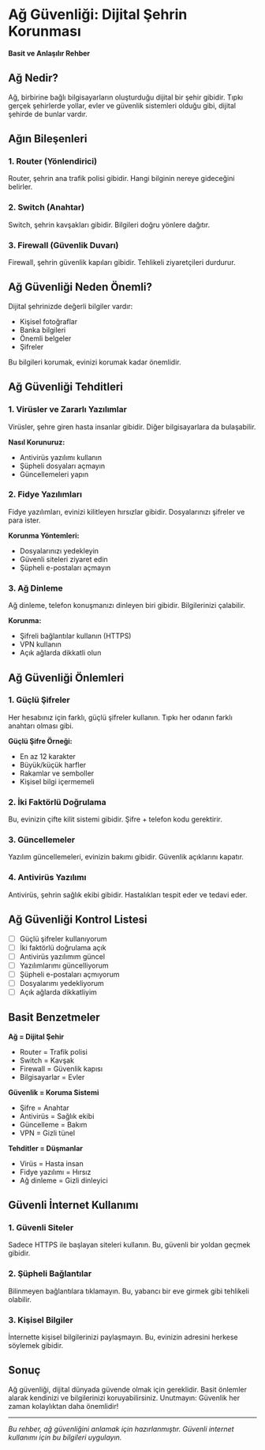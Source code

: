 # Ağ Güvenliği: Dijital Şehrin Korunması

**Basit ve Anlaşılır Rehber**

## Ağ Nedir?

Ağ, birbirine bağlı bilgisayarların oluşturduğu dijital bir şehir gibidir. Tıpkı gerçek şehirlerde yollar, evler ve güvenlik sistemleri olduğu gibi, dijital şehirde de bunlar vardır.

## Ağın Bileşenleri

### 1. Router (Yönlendirici)
Router, şehrin ana trafik polisi gibidir. Hangi bilginin nereye gideceğini belirler.

### 2. Switch (Anahtar)
Switch, şehrin kavşakları gibidir. Bilgileri doğru yönlere dağıtır.

### 3. Firewall (Güvenlik Duvarı)
Firewall, şehrin güvenlik kapıları gibidir. Tehlikeli ziyaretçileri durdurur.

## Ağ Güvenliği Neden Önemli?

Dijital şehrinizde değerli bilgiler vardır:
- Kişisel fotoğraflar
- Banka bilgileri
- Önemli belgeler
- Şifreler

Bu bilgileri korumak, evinizi korumak kadar önemlidir.

## Ağ Güvenliği Tehditleri

### 1. Virüsler ve Zararlı Yazılımlar
Virüsler, şehre giren hasta insanlar gibidir. Diğer bilgisayarlara da bulaşabilir.

**Nasıl Korunuruz:**
- Antivirüs yazılımı kullanın
- Şüpheli dosyaları açmayın
- Güncellemeleri yapın

### 2. Fidye Yazılımları
Fidye yazılımları, evinizi kilitleyen hırsızlar gibidir. Dosyalarınızı şifreler ve para ister.

**Korunma Yöntemleri:**
- Dosyalarınızı yedekleyin
- Güvenli siteleri ziyaret edin
- Şüpheli e-postaları açmayın

### 3. Ağ Dinleme
Ağ dinleme, telefon konuşmanızı dinleyen biri gibidir. Bilgilerinizi çalabilir.

**Korunma:**
- Şifreli bağlantılar kullanın (HTTPS)
- VPN kullanın
- Açık ağlarda dikkatli olun

## Ağ Güvenliği Önlemleri

### 1. Güçlü Şifreler
Her hesabınız için farklı, güçlü şifreler kullanın. Tıpkı her odanın farklı anahtarı olması gibi.

**Güçlü Şifre Örneği:**
- En az 12 karakter
- Büyük/küçük harfler
- Rakamlar ve semboller
- Kişisel bilgi içermemeli

### 2. İki Faktörlü Doğrulama
Bu, evinizin çifte kilit sistemi gibidir. Şifre + telefon kodu gerektirir.

### 3. Güncellemeler
Yazılım güncellemeleri, evinizin bakımı gibidir. Güvenlik açıklarını kapatır.

### 4. Antivirüs Yazılımı
Antivirüs, şehrin sağlık ekibi gibidir. Hastalıkları tespit eder ve tedavi eder.

## Ağ Güvenliği Kontrol Listesi

- [ ] Güçlü şifreler kullanıyorum
- [ ] İki faktörlü doğrulama açık
- [ ] Antivirüs yazılımım güncel
- [ ] Yazılımlarımı güncelliyorum
- [ ] Şüpheli e-postaları açmıyorum
- [ ] Dosyalarımı yedekliyorum
- [ ] Açık ağlarda dikkatliyim

## Basit Benzetmeler

**Ağ = Dijital Şehir**
- Router = Trafik polisi
- Switch = Kavşak
- Firewall = Güvenlik kapısı
- Bilgisayarlar = Evler

**Güvenlik = Koruma Sistemi**
- Şifre = Anahtar
- Antivirüs = Sağlık ekibi
- Güncelleme = Bakım
- VPN = Gizli tünel

**Tehditler = Düşmanlar**
- Virüs = Hasta insan
- Fidye yazılımı = Hırsız
- Ağ dinleme = Gizli dinleyici

## Güvenli İnternet Kullanımı

### 1. Güvenli Siteler
Sadece HTTPS ile başlayan siteleri kullanın. Bu, güvenli bir yoldan geçmek gibidir.

### 2. Şüpheli Bağlantılar
Bilinmeyen bağlantılara tıklamayın. Bu, yabancı bir eve girmek gibi tehlikeli olabilir.

### 3. Kişisel Bilgiler
İnternette kişisel bilgilerinizi paylaşmayın. Bu, evinizin adresini herkese söylemek gibidir.

## Sonuç

Ağ güvenliği, dijital dünyada güvende olmak için gereklidir. Basit önlemler alarak kendinizi ve bilgilerinizi koruyabilirsiniz. Unutmayın: Güvenlik her zaman kolaylıktan daha önemlidir!

---

*Bu rehber, ağ güvenliğini anlamak için hazırlanmıştır. Güvenli internet kullanımı için bu bilgileri uygulayın.* 